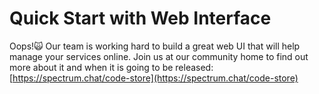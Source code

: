 # Quick Start with Web Interface

Oops!🙀 Our team is working hard to build a great web UI that will help manage your services online. Join us at our community home to find out more about it and when it is going to be released: [https://spectrum.chat/code-store](https://spectrum.chat/code-store)


